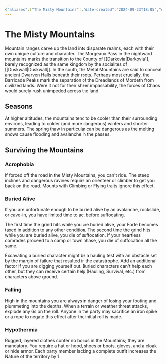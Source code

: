 ```yaml
---
{"aliases":["The Misty Mountains"],"date-created":"2024-09-23T18:05","date-modified":"2024-09-23T18:13","dg-publish":true,"tags":["moonrise","moonrise/place"],"title":"The Misty Mountains","permalink":"/workshop/moonrise/the-misty-mountains/","dgPassFrontmatter":true,"updated":"2024-09-23T18:13"}
---
```



# The Misty Mountains

Mountain ranges carve up the land into disparate realms, each with their own unique culture and character. The Morgeaux Pass in the nightward mountains marks the transition to the County of [[Darkovia\|Darkovia]], barely recognized as the same kingdom by the socialites of [[Duskwall\|Duskwall]]. In the south, the Metal Mountains are said to conceal ancient Dwarven Halls beneath their roots. Perhaps most crucially, the Barricade Peaks mark the separation of the Dreadlands of Mordeth from civilized lands. Were it not for their sheer impassability, the forces of Chaos would surely rush unimpeded across the land.

## Seasons

At higher altitudes, the mountains tend to be cooler than their surrounding environs, leading to colder (and more dangerous) winters and shorter summers. The spring thaw in particular can be dangerous as the melting snows cause flooding and avalanche in the passes.

## Surviving the Mountains

### Acrophobia

If forced off the road in the Misty Mountains, you can't ride. The steep inclines and dangerous ravines require an orienteer or climber to get you back on the road. Mounts with Climbing or Flying traits ignore this effect.

### Buried Alive

If you are unfortunate enough to be buried alive by an avalanche, rockslide, or cave-in, you have limited time to act before suffocating.

The first time the grind hits while you are buried alive, your Forte becomes taxed in addition to any other condition. The second time the grind hits while you are buried alive, you die of suffocation. If your heartless comrades proceed to a camp or town phase, you die of suffocation all the same.

Excavating a buried character might be a hauling test with an obstacle set by the margin of failure that resulted in the catastrophe. Add an additional factor if you are digging yourself out. Buried characters can't help each other, but they can receive certain help (Hauling, Survival, etc.) from characters above ground.

### Falling

High in the mountains you are always in danger of losing your footing and plummeting into the depths. When a terrain or weather threat attacks, explode any 6s on the roll. Anyone in the party may sacrifice an iron spike or a rope to negate this effect after the initial roll is made.

### Hypothermia

Rugged, layered clothes confer no bonus in the Mountains; they are mandatory. You require a hat or hood, shoes or boots, gloves, and a cloak or hide armor. Each party member lacking a complete outfit increases the Nature of the territory by 1.
